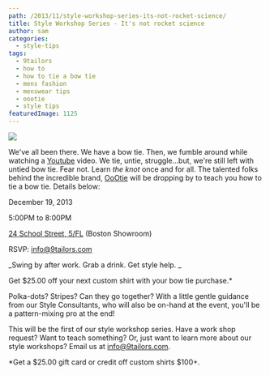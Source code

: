 ```yaml
---
path: /2013/11/style-workshop-series-its-not-rocket-science/
title: Style Workshop Series - It's not rocket science
author: sam
categories: 
  - style-tips
tags: 
  - 9tailors
  - how to
  - how to tie a bow tie
  - mens fashion
  - menswear tips
  - oootie
  - style tips
featuredImage: 1125
---
```

[![](http://1.bp.blogspot.com/-hNctq_7ZNms/UrDS_OzDdkI/AAAAAAAAS8Q/OgoO53I_LV8/s640/oootie_event_2013dec.jpg)](http://1.bp.blogspot.com/-hNctq_7ZNms/UrDS_OzDdkI/AAAAAAAAS8Q/OgoO53I_LV8/s1600/oootie_event_2013dec.jpg)

We've all been there. We have a bow tie. Then, we fumble around while watching a [Youtube](http://www.youtube.com/) video. We tie, untie, struggle...but, we're still left with untied bow tie. Fear not. Learn _the knot_ once and for all. The talented folks behind the incredible brand, [OoOtie](http://oootie.com/) will be dropping by to teach you how to tie a bow tie. Details below:

December 19, 2013

5:00PM to 8:00PM

[24 School Street, 5/FL](https://maps.google.com/maps?q=24+School+Street,+boston,+ma&hl=en&sll=42.392847,-71.173038&sspn=0.011505,0.022724&hnear=24+School+St,+Boston,+Massachusetts+02108&t=m&z=16) (Boston Showroom)

RSVP: [info@9tailors.com](mailto:info@9tailors.com)

_Swing by after work. Grab a drink. Get style help. _

Get $25.00 off your next custom shirt with your bow tie purchase.\*

Polka-dots? Stripes? Can they go together? With a little gentle guidance from our Style Consultants, who will also be on-hand at the event, you'll be a pattern-mixing pro at the end!

This will be the first of our style workshop series. Have a work shop request? Want to teach something? Or, just want to learn more about our style workshops? Email us at [info@9tailors.com](mailto:info@9tailors.com).

\*Get a $25.00 gift card or credit off custom shirts $100+.